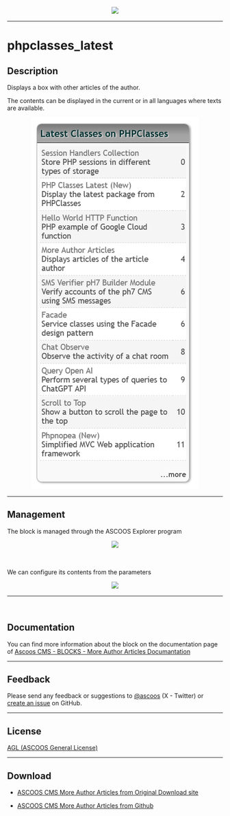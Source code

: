 <p align="center"><img src="https://dl.ascoos.com/images/ascoos.png" height=120 /></p>

<hr />

# phpclasses_latest


## Description

Displays a box with other articles of the author.

The contents can be displayed in the current or in all languages where texts are available.

<p align="center"><img src="screenshot3.png" /></p>

***

## Management

The block is managed through the ASCOOS Explorer program

<p align="center"><img src="https://docs.ascoos.com/ascoos/ext/blocks/phpclasses-latest/images/scr-002-800.png" /></p>

<br>

We can configure its contents from the parameters

<p align="center"><img src="https://docs.ascoos.com/ascoos/ext/blocks/phpclasses-latest/images/scr-009.png" /></p>

***

<br>

## Documentation

You can find more information about the block on the documentation page of [Ascoos CMS - BLOCKS - More Author Articles Documantation](https://docs.ascoos.com/ascoos/ext/blocks/phpclasses-latest/tutorial-en.html)

***

## Feedback

Please send any feedback or suggestions to [@ascoos](https://x.com/ascoos) (X - Twitter) or [create an issue](https://github.com/ascoos/phpclasses_latest/issues) on GitHub.

*** 
 
## License

[AGL (ASCOOS General License)](http://docs.ascoos.com/lics/ascoos/AGL.html)

***

## Download

- [ASCOOS CMS More Author Articles from Original Download site](https://dl.ascoos.com/cms/ascoos/ext/blocks/phpclasses-latest/phpclasses_latest-latest.zip)

- [ASCOOS CMS  More Author Articles from Github](https://github.com/ascoos/phpclasses_latest/releases)
